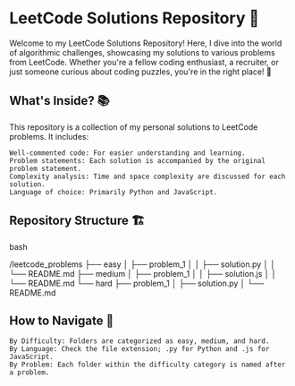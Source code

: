 # LeetCode Solutions Repository 🚀

Welcome to my LeetCode Solutions Repository! Here, I dive into the world of algorithmic challenges, showcasing my solutions to various problems from LeetCode. Whether you're a fellow coding enthusiast, a recruiter, or just someone curious about coding puzzles, you're in the right place! 🧩  
## What's Inside? 📚 

This repository is a collection of my personal solutions to LeetCode problems. It includes:
  
    Well-commented code: For easier understanding and learning.
    Problem statements: Each solution is accompanied by the original problem statement.
    Complexity analysis: Time and space complexity are discussed for each solution.
    Language of choice: Primarily Python and JavaScript.

## Repository Structure 🏗️

bash

/leetcode_problems
├── easy
│   ├── problem_1
│   │   ├── solution.py
│   │   └── README.md
├── medium
│   ├── problem_1
│   │   ├── solution.js
│   │   └── README.md
└── hard
    ├── problem_1
    │   ├── solution.py
    │   └── README.md

## How to Navigate 🧭

    By Difficulty: Folders are categorized as easy, medium, and hard.
    By Language: Check the file extension; .py for Python and .js for JavaScript.
    By Problem: Each folder within the difficulty category is named after a problem.